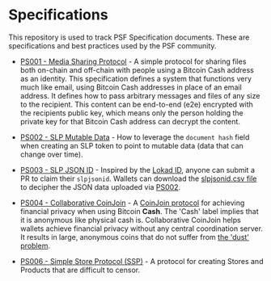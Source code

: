 # Specifications
This repository is used to track PSF Specification documents. These are specifications and best practices used by the PSF community.

- [PS001 - Media Sharing Protocol](./ps001-media-sharing.md) - A simple protocol for sharing files both on-chain and off-chain with people using a Bitcoin Cash address as an identity. This specification defines a system that functions very much like email, using Bitcoin Cash addresses in place of an email address. It defines how to pass arbitrary messages and files of any size to the recipient. This content can be end-to-end (e2e) encrypted with the recipients public key, which means only the person holding the private key for that Bitcoin Cash address can decrypt the content.

- [PS002 - SLP Mutable Data](./ps002-slp-mutable-data.md) - How to leverage the `document hash` field when creating an SLP token to point to mutable data (data that can change over time).

- [PS003 - SLP JSON ID](./ps003-slp-json-id.md) - Inspired by the [Lokad ID](https://github.com/bitcoincashorg/bitcoincash.org/blob/master/spec/op_return-prefix-guideline.md), anyone can submit a PR to claim their `slpjsonid`. Wallets can download the [slpjsonid.csv file](./slpjsonid.csv) to decipher the JSON data uploaded via [PS002](./ps002-slp-mutable-data.md).

- [PS004 - Collaborative CoinJoin](./ps004-collaborative-coinjoin.md) - A [CoinJoin protocol](https://en.bitcoin.it/wiki/CoinJoin) for achieving financial privacy when using Bitcoin **Cash**. The 'Cash' label implies that it is anonymous like physical cash is. Collaborative CoinJoin helps wallets achieve financial privacy without any central coordination server. It results in large, anonymous coins that do not suffer from [the 'dust' problem](https://academy.binance.com/en/articles/what-is-a-dusting-attack).

- [PS006 - Simple Store Protocol (SSP)](./ps006-simple-store-protocol.md) - A protocol for creating Stores and Products that are difficult to censor.
